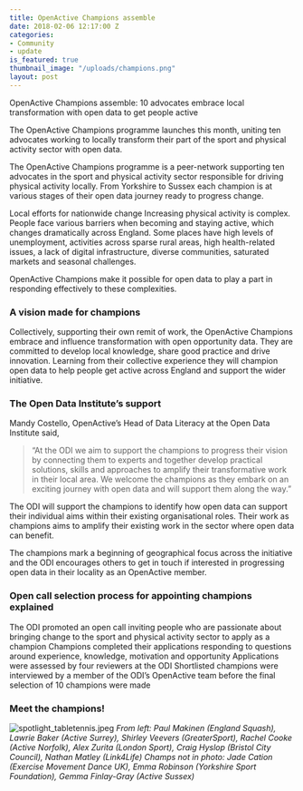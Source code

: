 ```yaml
---
title: OpenActive Champions assemble
date: 2018-02-06 12:17:00 Z
categories:
- Community
- update
is_featured: true
thumbnail_image: "/uploads/champions.png"
layout: post
---
```


OpenActive Champions assemble: 10 advocates embrace local transformation with open data to get people active

The OpenActive Champions programme launches this month, uniting ten advocates working to locally transform their part of the sport and physical activity sector with open data.

The OpenActive Champions programme is a peer-network supporting ten advocates in the sport and physical activity sector responsible for driving physical activity locally. From Yorkshire to Sussex each champion is at various stages of their open data journey ready to progress change.

Local efforts for nationwide change
Increasing physical activity is complex. People face various barriers when becoming and staying active, which changes dramatically across England. Some places have high levels of unemployment, activities across sparse rural areas, high health-related issues, a lack of digital infrastructure, diverse communities, saturated markets and seasonal challenges.

OpenActive Champions make it possible for open data to play a part in responding effectively to these complexities.


### A vision made for champions

Collectively, supporting their own remit of work, the OpenActive Champions embrace and influence transformation with open opportunity data. They are committed to develop local knowledge, share good practice and drive innovation. Learning from their collective experience they will champion open data to help people get active across England and support the wider initiative.

### The Open Data Institute’s support

Mandy Costello, OpenActive’s Head of Data Literacy at the Open Data Institute said,

> “At the ODI we aim to support the champions to progress their vision by connecting them to experts and together develop practical solutions, skills and approaches to amplify their transformative work in their local area. We welcome the champions as they embark on an exciting journey with open data and will support them along the way.”

The ODI will support the champions to identify how open data can support their individual aims within their existing organisational roles. Their work as champions aims to amplify their existing work in the sector where open data can benefit.

The champions mark a beginning of geographical focus across the initiative and the ODI encourages others to get in touch if interested in progressing open data in their locality as an OpenActive member.

### Open call selection process for appointing champions explained

The ODI promoted an open call inviting people who are passionate about bringing change to the sport and physical activity sector to apply as a champion
Champions completed their applications responding to questions around experience, knowledge, motivation and opportunity
Applications were assessed by four reviewers at the ODI
Shortlisted champions were interviewed by a member of the ODI’s OpenActive team before the final selection of 10 champions were made

### Meet the champions!

![spotlight_tabletennis.jpeg](/assets/uploads/champions.jpeg)
*From left: Paul Makinen (England Squash), Lawrie Baker (Active Surrey), Shirley Veevers (GreaterSport), Rachel Cooke (Active Norfolk), Alex Zurita (London Sport), Craig Hyslop (Bristol City Council), Nathan Matley (Link4Life) Champs not in photo: Jade Cation (Exercise Movement Dance UK), Emma Robinson (Yorkshire Sport Foundation), Gemma Finlay-Gray (Active Sussex)*


